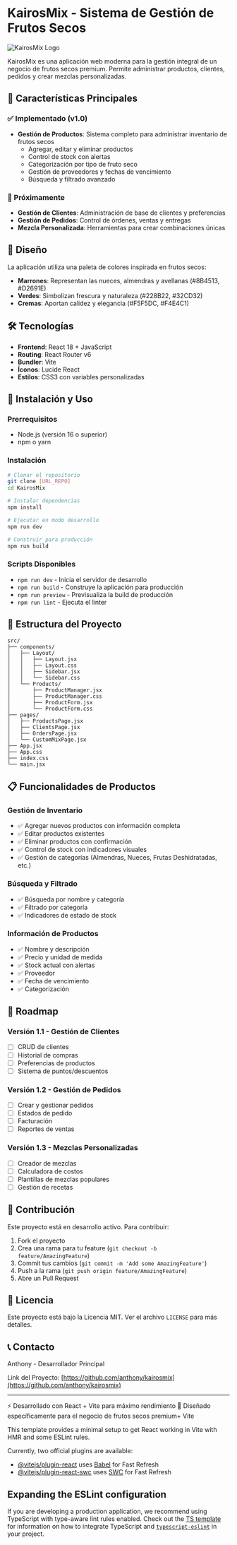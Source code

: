 # KairosMix - Sistema de Gestión de Frutos Secos

![KairosMix Logo](https://img.shields.io/badge/KairosMix-Frutos%20Secos%20Premium-8B4513?style=for-the-badge&logo=leaf)

KairosMix es una aplicación web moderna para la gestión integral de un negocio de frutos secos premium. Permite administrar productos, clientes, pedidos y crear mezclas personalizadas.

## 🌰 Características Principales

### ✅ Implementado (v1.0)
- **Gestión de Productos**: Sistema completo para administrar inventario de frutos secos
  - Agregar, editar y eliminar productos
  - Control de stock con alertas
  - Categorización por tipo de fruto seco
  - Gestión de proveedores y fechas de vencimiento
  - Búsqueda y filtrado avanzado

### 🚧 Próximamente
- **Gestión de Clientes**: Administración de base de clientes y preferencias
- **Gestión de Pedidos**: Control de órdenes, ventas y entregas
- **Mezcla Personalizada**: Herramientas para crear combinaciones únicas

## 🎨 Diseño

La aplicación utiliza una paleta de colores inspirada en frutos secos:
- **Marrones**: Representan las nueces, almendras y avellanas (#8B4513, #D2691E)
- **Verdes**: Simbolizan frescura y naturaleza (#228B22, #32CD32)
- **Cremas**: Aportan calidez y elegancia (#F5F5DC, #F4E4C1)

## 🛠️ Tecnologías

- **Frontend**: React 18 + JavaScript
- **Routing**: React Router v6
- **Bundler**: Vite
- **Íconos**: Lucide React
- **Estilos**: CSS3 con variables personalizadas

## 🚀 Instalación y Uso

### Prerrequisitos
- Node.js (versión 16 o superior)
- npm o yarn

### Instalación
```bash
# Clonar el repositorio
git clone [URL_REPO]
cd KairosMix

# Instalar dependencias
npm install

# Ejecutar en modo desarrollo
npm run dev

# Construir para producción
npm run build
```

### Scripts Disponibles
- `npm run dev` - Inicia el servidor de desarrollo
- `npm run build` - Construye la aplicación para producción
- `npm run preview` - Previsualiza la build de producción
- `npm run lint` - Ejecuta el linter

## 📁 Estructura del Proyecto

```
src/
├── components/
│   ├── Layout/
│   │   ├── Layout.jsx
│   │   ├── Layout.css
│   │   ├── Sidebar.jsx
│   │   └── Sidebar.css
│   └── Products/
│       ├── ProductManager.jsx
│       ├── ProductManager.css
│       ├── ProductForm.jsx
│       └── ProductForm.css
├── pages/
│   ├── ProductsPage.jsx
│   ├── ClientsPage.jsx
│   ├── OrdersPage.jsx
│   └── CustomMixPage.jsx
├── App.jsx
├── App.css
├── index.css
└── main.jsx
```

## 📋 Funcionalidades de Productos

### Gestión de Inventario
- ✅ Agregar nuevos productos con información completa
- ✅ Editar productos existentes
- ✅ Eliminar productos con confirmación
- ✅ Control de stock con indicadores visuales
- ✅ Gestión de categorías (Almendras, Nueces, Frutas Deshidratadas, etc.)

### Búsqueda y Filtrado
- ✅ Búsqueda por nombre y categoría
- ✅ Filtrado por categoría
- ✅ Indicadores de estado de stock

### Información de Productos
- ✅ Nombre y descripción
- ✅ Precio y unidad de medida
- ✅ Stock actual con alertas
- ✅ Proveedor
- ✅ Fecha de vencimiento
- ✅ Categorización

## 🎯 Roadmap

### Versión 1.1 - Gestión de Clientes
- [ ] CRUD de clientes
- [ ] Historial de compras
- [ ] Preferencias de productos
- [ ] Sistema de puntos/descuentos

### Versión 1.2 - Gestión de Pedidos
- [ ] Crear y gestionar pedidos
- [ ] Estados de pedido
- [ ] Facturación
- [ ] Reportes de ventas

### Versión 1.3 - Mezclas Personalizadas
- [ ] Creador de mezclas
- [ ] Calculadora de costos
- [ ] Plantillas de mezclas populares
- [ ] Gestión de recetas

## 👥 Contribución

Este proyecto está en desarrollo activo. Para contribuir:

1. Fork el proyecto
2. Crea una rama para tu feature (`git checkout -b feature/AmazingFeature`)
3. Commit tus cambios (`git commit -m 'Add some AmazingFeature'`)
4. Push a la rama (`git push origin feature/AmazingFeature`)
5. Abre un Pull Request

## 📄 Licencia

Este proyecto está bajo la Licencia MIT. Ver el archivo `LICENSE` para más detalles.

## 📞 Contacto

Anthony - Desarrollador Principal

Link del Proyecto: [https://github.com/anthony/kairosmix](https://github.com/anthony/kairosmix)

---

⚡ Desarrollado con React + Vite para máximo rendimiento
🌰 Diseñado específicamente para el negocio de frutos secos premium+ Vite

This template provides a minimal setup to get React working in Vite with HMR and some ESLint rules.

Currently, two official plugins are available:

- [@vitejs/plugin-react](https://github.com/vitejs/vite-plugin-react/blob/main/packages/plugin-react) uses [Babel](https://babeljs.io/) for Fast Refresh
- [@vitejs/plugin-react-swc](https://github.com/vitejs/vite-plugin-react/blob/main/packages/plugin-react-swc) uses [SWC](https://swc.rs/) for Fast Refresh

## Expanding the ESLint configuration

If you are developing a production application, we recommend using TypeScript with type-aware lint rules enabled. Check out the [TS template](https://github.com/vitejs/vite/tree/main/packages/create-vite/template-react-ts) for information on how to integrate TypeScript and [`typescript-eslint`](https://typescript-eslint.io) in your project.
